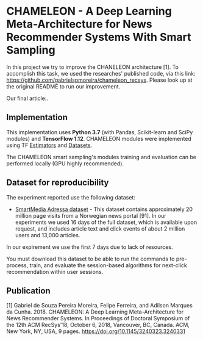 # CHAMELEON - A Deep Learning Meta-Architecture for News Recommender Systems With Smart Sampling

In this project we try to improve the CHANELEON architecture [1].
To accomplish this task, we used the researches' published code, via this link: https://github.com/gabrielspmoreira/chameleon_recsys. 
Please look up at the original README to run our improvement.

Our final article:.



## Implementation

This implementation uses **Python 3.7** (with Pandas, Scikit-learn and SciPy modules) and **TensorFlow 1.12**. CHAMELEON modules were implemented using TF [Estimators](https://www.tensorflow.org/guide/estimators) and [Datasets](https://www.tensorflow.org/guide/datasets).

The CHAMELEON smart sampling's modules training and evaluation can be performed locally (GPU highly recommended).

## Dataset for reproducibility
The experiment reported use the following dataset:

* [SmartMedia Adressa dataset](http://reclab.idi.ntnu.no/dataset) - This dataset contains approximately 20
million page visits from a Norwegian news portal [91]. In our experiments we used 16 days of the full dataset, which is available upon request, and includes article text and click events of about 2 million users and 13,000 articles.

In our expirement we use the first 7 days due to lack of resources.

You must download this dataset to be able to run the commands to pre-process, train, and evaluate the session-based algorithms for next-click recommendation within user sessions.

## Publication
[1] Gabriel de Souza Pereira Moreira, Felipe Ferreira, and Adilson Marques da Cunha. 2018. CHAMELEON: A Deep Learning Meta-Architecture for News Recommender Systems. In Proceedings of Doctoral Symposium of the 12th ACM RecSys'18, October 6, 2018, Vancouver, BC, Canada. ACM, New York, NY, USA, 9 pages. https://doi.org/10.1145/3240323.3240331
